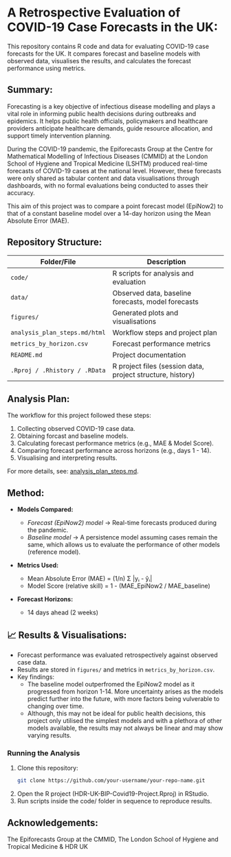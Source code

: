 # A Retrospective Evaluation of COVID-19 Case Forecasts in the UK:
This repository contains R code and data for evaluating COVID-19 case forecasts for the UK. It compares forecast and baseline models with observed data, visualises the results, and calculates the forecast performance using metrics.

## Summary:
Forecasting is a key objective of infectious disease modelling and plays a vital role in informing public health decisions during outbreaks and epidemics. It helps public health officials, policymakers and healthcare providers anticipate healthcare demands, guide resource allocation, and support timely intervention planning.

During the COVID-19 pandemic, the Epiforecasts Group at the Centre for Mathematical Modelling of Infectious Diseases (CMMID) at the London School of Hygiene and Tropical Medicine (LSHTM) produced real-time forecasts of COVID-19 cases at the national level. However, these forecasts were only shared as tabular content and data visualisations through dashboards, with no formal evaluations being conducted to asses their accuracy.

This aim of this project was to compare a point forecast model (EpiNow2) to that of a constant baseline model over a 14-day horizon using the Mean Absolute Error (MAE).

## Repository Structure:
| Folder/File                  | Description                                                  |
|-------------------------------|--------------------------------------------------------------|
| `code/`                       | R scripts for analysis and evaluation                       |
| `data/`                       | Observed data, baseline forecasts, model forecasts           |
| `figures/`                    | Generated plots and visualisations                           |
| `analysis_plan_steps.md/html` | Workflow steps and project plan                              |
| `metrics_by_horizon.csv`      | Forecast performance metrics                                 |
| `README.md`                   | Project documentation                                        |
| `.Rproj / .Rhistory / .RData` | R project files (session data, project structure, history)   |

## Analysis Plan:
The workflow for this project followed these steps:
1. Collecting observed COVID-19 case data.  
2. Obtaining forcast and baseline models.  
3. Calculating forecast performance metrics (e.g., MAE & Model Score).  
4. Comparing forecast performance across horizons (e.g., days 1 - 14).  
5. Visualising and interpreting results.  

For more details, see: [analysis_plan_steps.md](analysis_plan_steps.md).

## Method:
- **Models Compared:**
  - *Forecast (EpiNow2) model* → Real-time forecasts produced during the pandemic.  
  - *Baseline model* → A persistence model assuming cases remain the same, which allows us to evaluate the performance of other models (reference model).

- **Metrics Used:**  
  - Mean Absolute Error (MAE) = (1/n) Σ |yᵢ - ŷᵢ|
  - Model Score (relative skill) = 1 - (MAE_EpiNow2 / MAE_baseline)

- **Forecast Horizons:**  
  - 14 days ahead (2 weeks)

## 📈 Results & Visualisations:
- Forecast performance was evaluated retrospectively against observed case data.  
- Results are stored in `figures/` and metrics in `metrics_by_horizon.csv`.  
- Key findings:  
  - The baseline model outperfromed the EpiNow2 model as it progressed from horizon 1-14. More uncertainty arises as the models predict further into the future, with more factors being vulverable to changing over time.
  - Although, this may not be ideal for public health decisions, this project only utilised the simplest models and with a plethora of other models available, the results may not always be linear and may show varying results.

### Running the Analysis
1. Clone this repository:
   ```bash
   git clone https://github.com/your-username/your-repo-name.git
2. Open the R project (HDR-UK-BIP-Covid19-Project.Rproj) in RStudio.
3. Run scripts inside the code/ folder in sequence to reproduce results.

## Acknowledgements:
The Epiforecasts Group at the CMMID, The London School of Hygiene and Tropical Medicine & HDR UK
